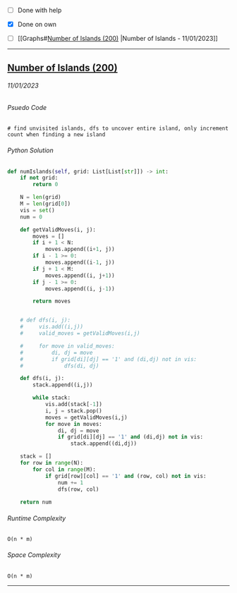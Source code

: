 - [ ] Done with help 
- [x] Done on own

- [ ] [[Graphs#[Number of Islands (200)](https://leetcode.com/problems/number-of-islands/description/) |Number of Islands - 11/01/2023]]



---
## [Number of Islands (200)](https://leetcode.com/problems/number-of-islands/description/)
###### *11/01/2023*

###### Psuedo Code
``` 
# find unvisited islands, dfs to uncover entire island, only increment count when finding a new island
```

###### Python Solution
```python
def numIslands(self, grid: List[List[str]]) -> int:
	if not grid: 
		return 0

	N = len(grid)
	M = len(grid[0])
	vis = set()
	num = 0

	def getValidMoves(i, j):
		moves = []
		if i + 1 < N:
			moves.append((i+1, j))
		if i - 1 >= 0:
			moves.append((i-1, j))
		if j + 1 < M:
			moves.append((i, j+1))
		if j - 1 >= 0:
			moves.append((i, j-1))

		return moves


	# def dfs(i, j):
	#     vis.add((i,j))
	#     valid_moves = getValidMoves(i,j)

	#     for move in valid_moves:
	#         di, dj = move
	#         if grid[di][dj] == '1' and (di,dj) not in vis:
	#             dfs(di, dj)

	def dfs(i, j):
		stack.append((i,j))

		while stack:
			vis.add(stack[-1])
			i, j = stack.pop()
			moves = getValidMoves(i,j)
			for move in moves:
				di, dj = move
				if grid[di][dj] == '1' and (di,dj) not in vis:
					stack.append((di,dj))

	stack = []
	for row in range(N):
		for col in range(M):
			if grid[row][col] == '1' and (row, col) not in vis:
				num += 1
				dfs(row, col)
				
	return num
```

###### Runtime Complexity
```
O(n * m)
```

###### Space Complexity
```
O(n * m)
```


---